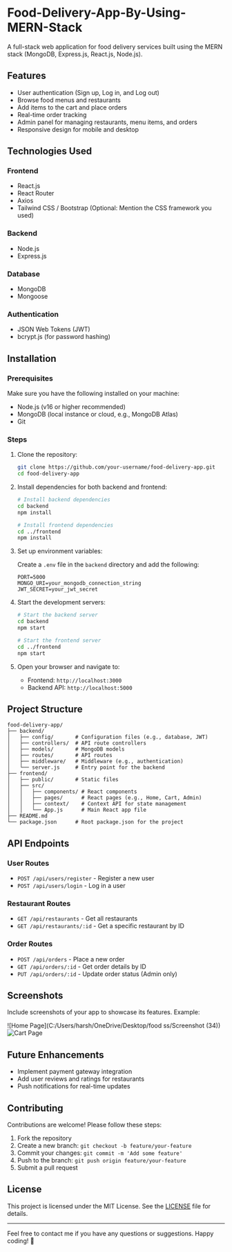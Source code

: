 # Food-Delivery-App-By-Using-MERN-Stack

A full-stack web application for food delivery services built using the MERN stack (MongoDB, Express.js, React.js, Node.js).

## Features

- User authentication (Sign up, Log in, and Log out)
- Browse food menus and restaurants
- Add items to the cart and place orders
- Real-time order tracking
- Admin panel for managing restaurants, menu items, and orders
- Responsive design for mobile and desktop

## Technologies Used

### Frontend
- React.js
- React Router
- Axios
- Tailwind CSS / Bootstrap (Optional: Mention the CSS framework you used)

### Backend
- Node.js
- Express.js

### Database
- MongoDB
- Mongoose

### Authentication
- JSON Web Tokens (JWT)
- bcrypt.js (for password hashing)

## Installation

### Prerequisites

Make sure you have the following installed on your machine:

- Node.js (v16 or higher recommended)
- MongoDB (local instance or cloud, e.g., MongoDB Atlas)
- Git

### Steps

1. Clone the repository:
   ```bash
   git clone https://github.com/your-username/food-delivery-app.git
   cd food-delivery-app
   ```

2. Install dependencies for both backend and frontend:
   ```bash
   # Install backend dependencies
   cd backend
   npm install

   # Install frontend dependencies
   cd ../frontend
   npm install
   ```

3. Set up environment variables:

   Create a `.env` file in the `backend` directory and add the following:
   ```env
   PORT=5000
   MONGO_URI=your_mongodb_connection_string
   JWT_SECRET=your_jwt_secret
   ```

4. Start the development servers:
   ```bash
   # Start the backend server
   cd backend
   npm start

   # Start the frontend server
   cd ../frontend
   npm start
   ```

5. Open your browser and navigate to:
   - Frontend: `http://localhost:3000`
   - Backend API: `http://localhost:5000`

## Project Structure

```
food-delivery-app/
├── backend/
│   ├── config/       # Configuration files (e.g., database, JWT)
│   ├── controllers/  # API route controllers
│   ├── models/       # MongoDB models
│   ├── routes/       # API routes
│   ├── middleware/   # Middleware (e.g., authentication)
│   └── server.js     # Entry point for the backend
├── frontend/
│   ├── public/       # Static files
│   ├── src/
│   │   ├── components/ # React components
│   │   ├── pages/      # React pages (e.g., Home, Cart, Admin)
│   │   ├── context/    # Context API for state management
│   │   └── App.js      # Main React app file
├── README.md
└── package.json      # Root package.json for the project
```

## API Endpoints

### User Routes
- `POST /api/users/register` - Register a new user
- `POST /api/users/login` - Log in a user

### Restaurant Routes
- `GET /api/restaurants` - Get all restaurants
- `GET /api/restaurants/:id` - Get a specific restaurant by ID

### Order Routes
- `POST /api/orders` - Place a new order
- `GET /api/orders/:id` - Get order details by ID
- `PUT /api/orders/:id` - Update order status (Admin only)

## Screenshots

Include screenshots of your app to showcase its features. Example:

![Home Page](C:/Users/harsh/OneDrive/Desktop/food ss/Screenshot (34))
![Cart Page](https://via.placeholder.com/800x400)

## Future Enhancements

- Implement payment gateway integration
- Add user reviews and ratings for restaurants
- Push notifications for real-time updates

## Contributing

Contributions are welcome! Please follow these steps:

1. Fork the repository
2. Create a new branch: `git checkout -b feature/your-feature`
3. Commit your changes: `git commit -m 'Add some feature'`
4. Push to the branch: `git push origin feature/your-feature`
5. Submit a pull request

## License

This project is licensed under the MIT License. See the [LICENSE](LICENSE) file for details.

---

Feel free to contact me if you have any questions or suggestions. Happy coding! 🚀
